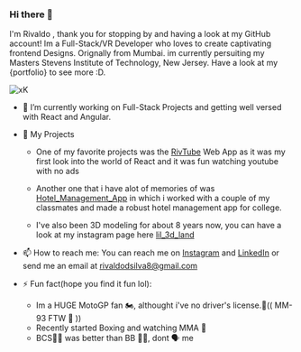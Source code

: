 ### Hi there 👋
I'm Rivaldo , thank you for stopping by and having a look at my GitHub account! Im a Full-Stack/VR Developer who loves to create captivating frontend Designs. Orignally from Mumbai. im currently persuiting my Masters Stevens Institute of Technology, New Jersey. Have a look at my {portfolio} to see more :D.

![xK](https://github.com/rivdsilva8/rivdsilva8/assets/125459807/d16f0166-ab05-4b62-883e-f7e8cb9f4e06)


- 🔭 I’m currently working on Full-Stack Projects and getting well versed with React and Angular.
  
- 💬 My Projects
  * One of my favorite projects was the [RivTube](https://github.com/rivdsilva8/YouTube-Clone) Web App as it was my first look into the world of React and it was fun watching youtube with no ads
  * Another one that i have alot of memories of was [Hotel_Management_App](https://github.com/rivdsilva8/Hotel_Management_System) in which i worked with a couple of my classmates and made a robust hotel management app for college.
    
  * I've also been 3D modeling for about 8 years now, you can have a look at my instagram page here [lil_3d_land](https://www.instagram.com/lil_3d_land/?hl=en)
    
- 📫 How to reach me: You can reach me on [Instagram](https://www.instagram.com/riv_the_boi?igsh=azF1N2ZidWN0OTFt&utm_source=qr) and [LinkedIn](https://www.linkedin.com/in/rivaldo-d-silva-081706184/) or send me an email at [rivaldodsilva8@gmail.com]()
  
- ⚡ Fun fact(hope you find it fun lol):
  * Im a HUGE MotoGP fan 🏍, althought i've no driver's license.🤕(( MM-93 FTW 🐜 ))
  * Recently started Boxing and watching MMA 🥊
  * BCS🧑‍⚖ was better than BB 🧪🧊, dont 🗣 me 

